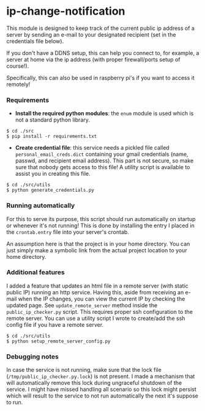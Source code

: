 # ip-change-notification

This module is designed to keep track of the current public ip address of a server by sending an e-mail to your designated recipient (set in the credentials file below).

If you don't have a DDNS setup, this can help you connect to, for example, a server at home via the ip address (with proper firewall/ports setup of course!).

Specifically, this can also be used in raspberry pi's if you want to access it remotely!


### Requirements
- **Install the required python modules**: the `enum` module is used which is not a standard python library.
```
$ cd ./src
$ pip install -r requirements.txt
```

- **Create credential file**: this service needs a pickled file called `personal_email_creds.dict` containing your gmail credentials (name, passwd, and recipient email address). This part is not secure, so make sure that nobody gets access to this file! A utility script is available to assist you in creating this file.
```
$ cd ./src/utils
$ python generate_credentials.py
```

### Running automatically
For this to serve its purpose, this script should run automatically on startup or whenever it's not running!
This is done by installing the entry I placed in the `crontab.entry` file into your server's crontab.

An assumption here is that the project is in your home directory. You can just simply make a symbolic link from the actual project location to your home directory.

### Additional features
I added a feature that updates an html file in a remote server (with static public IP) running an http service. Having this, aside from receiving an e-mail when the IP changes, you can view the current IP by checking the updated page.  See `update_remote_server` method inside the `public_ip_checker.py` script. This requires proper ssh configuration to the remote server. You can use a utility script I wrote to create/add the ssh config file if you have a remote server.

```
$ cd ./src/utils
$ python setup_remote_server_config.py
```

### Debugging notes
In case the service is not running, make sure that the lock file (`/tmp/public_ip_checker.py.lock`) is not present. I made a mechanism that will automatically remove this lock during ungraceful shutdown of the service. I might have missed handling all scenario so this lock might persist which will result to the service to not run automatically the next it's suppose to run.

